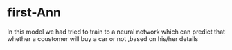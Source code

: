 # first-Ann
In this model we had tried to train to a neural network which can predict that whether a coustomer will buy a car or not ,based on his/her details
